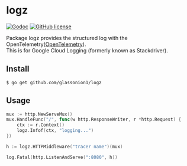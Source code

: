 # logz

[![Godoc](https://img.shields.io/badge/godoc-reference-blue)](https://godoc.org/github.com/glassonion1/logz)
[![GitHub license](https://img.shields.io/github/license/glassonion1/logz)](https://github.com/glassonion1/logz/blob/main/LICENSE)

Package logz provides the structured log with the OpenTelemetry([OpenTelemetry](https://opentelemetry.io)).  
This is for Google Cloud Logging (formerly known as Stackdriver).

## Install
```
$ go get github.com/glassonion1/logz
```

## Usage

```go
mux := http.NewServeMux()
mux.HandleFunc("/", func(w http.ResponseWriter, r *http.Request) {
    ctx := r.Context()
    logz.Infof(ctx, "logging...")
})

h := logz.HTTPMiddleware("tracer name")(mux)

log.Fatal(http.ListenAndServe(":8080", h))
```
